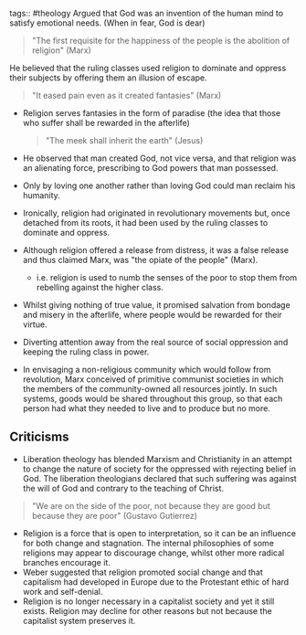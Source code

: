 tags:: #theology
Argued that God was an invention of the human mind to satisfy emotional needs. (When in fear, God is dear)

> "The first requisite for the happiness of the people is the abolition of religion" (Marx)

He believed that the ruling classes used religion to dominate and oppress their subjects by offering them an illusion of escape.

> "It eased pain even as it created fantasies" (Marx)

- Religion serves fantasies in the form of paradise (the idea that those who suffer shall be rewarded in the afterlife)

  > "The meek shall inherit the earth" (Jesus)

- He observed that man created God, not vice versa, and that religion was an alienating force, prescribing to God powers that man possessed.
- Only by loving one another rather than loving God could man reclaim his humanity.
- Ironically, religion had originated in revolutionary movements but, once detached from its roots, it had been used by the ruling classes to dominate and oppress.
- Although religion offered a release from distress, it was a false release and thus claimed Marx, was "the opiate of the people" (Marx).
  - i.e. religion is used to numb the senses of the poor to stop them from rebelling against the higher class.
- Whilst giving nothing of true value, it promised salvation from bondage and misery in the afterlife, where people would be rewarded for their virtue.
- Diverting attention away from the real source of social oppression and keeping the ruling class in power.
- In envisaging a non-religious community which would follow from revolution, Marx conceived of primitive communist societies in which the members of the community-owned all resources jointly. In such systems, goods would be shared throughout this group, so that each person had what they needed to live and to produce but no more.

## Criticisms

- Liberation theology has blended Marxism and Christianity in an attempt to change the nature of society for the oppressed with rejecting belief in God. The liberation theologians declared that such suffering was against the will of God and contrary to the teaching of Christ.

> "We are on the side of the poor, not because they are good but because they are poor" (Gustavo Gutierrez)

- Religion is a force that is open to interpretation, so it can be an influence for both change and stagnation. The internal philosophies of some religions may appear to discourage change, whilst other more radical branches encourage it.
- Weber suggested that religion promoted social change and that capitalism had developed in Europe due to the Protestant ethic of hard work and self-denial.
- Religion is no longer necessary in a capitalist society and yet it still exists. Religion may decline for other reasons but not because the capitalist system preserves it.
